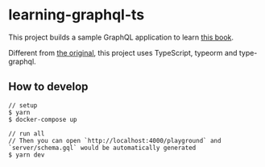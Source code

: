 # learning-graphql-ts

This project builds a sample GraphQL application to learn [this book](https://www.oreilly.com/library/view/learning-graphql/9781492030706/).

Different from [the original](https://github.com/MoonHighway/learning-graphql), this project uses TypeScript, typeorm and type-graphql.

## How to develop
```
// setup
$ yarn
$ docker-compose up

// run all
// Then you can open `http://localhost:4000/playground` and `server/schema.gql` would be automatically generated
$ yarn dev 
```


